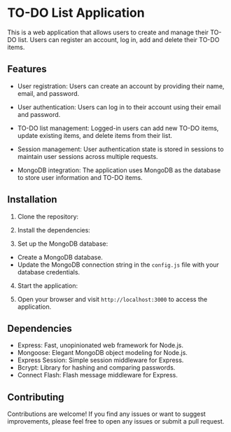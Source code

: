 # TO-DO List Application

This is a web application that allows users to create and manage their TO-DO list. Users can register an account, log in, add and delete their TO-DO items.

## Features

- User registration: Users can create an account by providing their name, email, and password.

- User authentication: Users can log in to their account using their email and password.

- TO-DO list management: Logged-in users can add new TO-DO items, update existing items, and delete items from their list.

- Session management: User authentication state is stored in sessions to maintain user sessions across multiple requests.

- MongoDB integration: The application uses MongoDB as the database to store user information and TO-DO items.

## Installation

1. Clone the repository:

2. Install the dependencies:

3. Set up the MongoDB database:
- Create a MongoDB database.
- Update the MongoDB connection string in the `config.js` file with your database credentials.

4. Start the application:

5. Open your browser and visit `http://localhost:3000` to access the application.

## Dependencies

- Express: Fast, unopinionated web framework for Node.js.
- Mongoose: Elegant MongoDB object modeling for Node.js.
- Express Session: Simple session middleware for Express.
- Bcrypt: Library for hashing and comparing passwords.
- Connect Flash: Flash message middleware for Express.

## Contributing

Contributions are welcome! If you find any issues or want to suggest improvements, please feel free to open any issues or submit a pull request.

